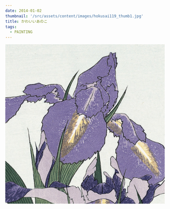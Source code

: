 ```yaml
---
date: 2014-01-02
thumbnail: '/src/assets/content/images/hokusai119_thumb1.jpg'
title: かわいいあのこ
tags:
  - PAINTING
---
```


![](/src/assets/content/images/hokusai119_thumb1.jpg)

